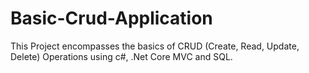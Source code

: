 # Basic-Crud-Application
This Project encompasses the basics of CRUD (Create, Read, Update, Delete) Operations using c#, .Net Core MVC and SQL.
